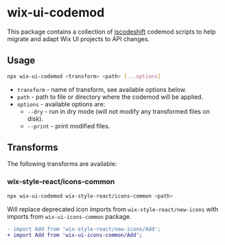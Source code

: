 # wix-ui-codemod

This package contains a collection of [jscodeshift](https://github.com/facebook/jscodeshift) codemod scripts to help migrate and adapt Wix UI projects to API changes.

## Usage

```bash
npx wix-ui-codemod <transform> <path> [...options]
```

- `transform` - name of transform, see available options below.
- `path` - path to file or directory where the codemod will be applied.
- `options` - available options are:
  - `--dry` - run in dry mode (will not modify any transformed files on disk).
  - `--print` - print modified files.

## Transforms

The following transforms are available:

### wix-style-react/icons-common

```bash
npx wix-ui-codemod wix-style-react/icons-common <path>
```

Will replace deprecated icon imports from `wix-style-react/new-icons` with imports from `wix-ui-icons-common` package.

```diff
- import Add from 'wix-style-react/new-icons/Add';
+ import Add from 'wix-ui-icons-common/Add';
```
